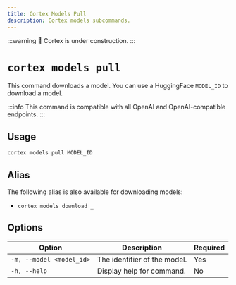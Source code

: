 ```yaml
---
title: Cortex Models Pull
description: Cortex models subcommands.
---
```


:::warning
🚧 Cortex is under construction.
:::

# `cortex models pull`

This command downloads a model. You can use a HuggingFace `MODEL_ID` to download a model.

:::info
This command is compatible with all OpenAI and OpenAI-compatible endpoints.
:::

## Usage

```bash
cortex models pull MODEL_ID
```

## Alias

The following alias is also available for downloading models:

- `cortex models download _`

## Options

| Option            | Description                              | Required |
|-------------------|------------------------------------------|-------------------|
| `-m, --model <model_id>`     | The identifier of the model.              | Yes          |
| `-h, --help`      | Display help for command.                 | No         |

